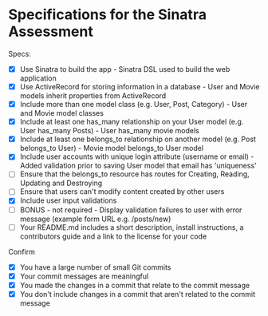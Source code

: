# Specifications for the Sinatra Assessment

Specs:
- [x] Use Sinatra to build the app - Sinatra DSL used to build the web application
- [x] Use ActiveRecord for storing information in a database - User and Movie models inherit properties from ActiveRecord
- [x] Include more than one model class (e.g. User, Post, Category) - User and Movie model classes
- [x] Include at least one has_many relationship on your User model (e.g. User has_many Posts) - User has_many movie models
- [x] Include at least one belongs_to relationship on another model (e.g. Post belongs_to User) - Movie model belongs_to User model
- [x] Include user accounts with unique login attribute (username or email) - Added validation prior to saving User model that email has 'uniqueness'
- [ ] Ensure that the belongs_to resource has routes for Creating, Reading, Updating and Destroying
- [ ] Ensure that users can't modify content created by other users
- [x] Include user input validations
- [ ] BONUS - not required - Display validation failures to user with error message (example form URL e.g. /posts/new)
- [ ] Your README.md includes a short description, install instructions, a contributors guide and a link to the license for your code

Confirm
- [x] You have a large number of small Git commits
- [x] Your commit messages are meaningful
- [x] You made the changes in a commit that relate to the commit message
- [x] You don't include changes in a commit that aren't related to the commit message
